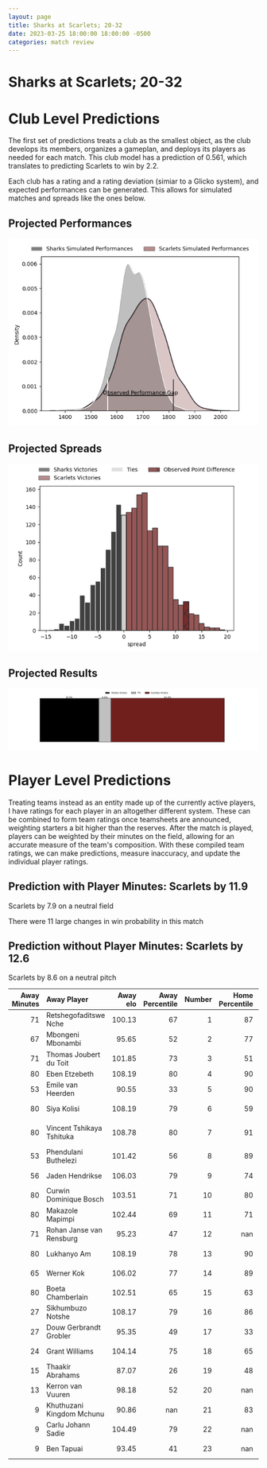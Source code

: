 ```yaml
---  
layout: page  
title: Sharks at Scarlets; 20-32  
date: 2023-03-25 18:00:00 18:00:00 -0500  
categories: match review  
---
```

# Sharks at Scarlets; 20-32

# Club Level Predictions


The first set of predictions treats a club as the smallest object, as the club develops its members, organizes a gameplan, and deploys its players as needed for each match. This club model has a prediction of 0.561, which translates to predicting Scarlets to win by 2.2.

Each club has a rating and a rating deviation (simiar to a Glicko system), and expected performances can be generated. This allows for simulated matches and spreads like the ones below.
## Projected Performances


![Projected Performances](plots/performances_2023-03-25-Scarlets-Sharks.png)
## Projected Spreads


![Projected Spreads](plots/spreads_2023-03-25-Scarlets-Sharks.png)
## Projected Results


![Projected Results](plots/resultbar_2023-03-25-Scarlets-Sharks.png)
# Player Level Predictions


Treating teams instead as an entity made up of the currently active players, I have ratings for each player in an altogether different system. These can be combined to form team ratings once teamsheets are announced, weighting starters a bit higher than the reserves. After the match is played, players can be weighted by their minutes on the field, allowing for an accurate measure of the team's composition. With these compiled team ratings, we can make predictions, measure inaccuracy, and update the individual player ratings.
## Prediction with Player Minutes: Scarlets by 11.9


Scarlets by 7.9 on a neutral field

There were 11 large changes in win probability in this match
## Prediction without Player Minutes: Scarlets by 12.6


Scarlets by 8.6 on a neutral pitch



|   Away Minutes | Away Player               |   Away elo |   Away Percentile |   Number |   Home Percentile |   Home elo | Home Player         |   Home Minutes |
|---------------:|:--------------------------|-----------:|------------------:|---------:|------------------:|-----------:|:--------------------|---------------:|
|             71 | Retshegofaditswe Nche     |     100.13 |                67 |        1 |                87 |     109.07 | Kemsley Mathias     |             60 |
|             67 | Mbongeni Mbonambi         |      95.65 |                52 |        2 |                77 |     103.84 | Shaun Evans         |             76 |
|             71 | Thomas Joubert du Toit    |     101.85 |                73 |        3 |                51 |      98.99 | Javan Sebastian     |             55 |
|             80 | Eben Etzebeth             |     108.19 |                80 |        4 |                90 |     116.1  | Vaea Fifita         |             80 |
|             53 | Emile van Heerden         |      90.55 |                33 |        5 |                90 |     116.62 | Sam Lousi           |             80 |
|             80 | Siya Kolisi               |     108.19 |                79 |        6 |                59 |      98.98 | Joshua McLeod       |             80 |
|             80 | Vincent Tshikaya Tshituka |     108.78 |                80 |        7 |                91 |     118.4  | Daniel Fabian Davis |             11 |
|             53 | Phendulani Buthelezi      |     101.42 |                56 |        8 |                89 |     117    | Sione Kalamafoni    |             65 |
|             56 | Jaden Hendrikse           |     106.03 |                79 |        9 |                74 |     106.06 | Gareth Davies       |             67 |
|             80 | Curwin Dominique Bosch    |     103.51 |                71 |       10 |                80 |     109.08 | Sam Costelow        |             75 |
|             80 | Makazole Mapimpi          |     102.44 |                69 |       11 |                71 |     103.13 | Ryan Conbeer        |             80 |
|             71 | Rohan Janse van Rensburg  |      95.23 |                47 |       12 |               nan |      98.98 | Johnny Williams     |             80 |
|             80 | Lukhanyo Am               |     108.19 |                78 |       13 |                90 |     116.99 | Joe Roberts         |             80 |
|             65 | Werner Kok                |     106.02 |                77 |       14 |                89 |     117.05 | Steffan Evans       |             80 |
|             80 | Boeta Chamberlain         |     102.51 |                65 |       15 |                63 |     100.06 | Tom Rogers          |             67 |
|             27 | Sikhumbuzo Notshe         |     108.17 |                79 |       16 |                86 |     113.16 | Aaron Shingler      |             69 |
|             27 | Douw Gerbrandt Grobler    |      95.35 |                49 |       17 |                33 |      91.02 | Sam Wainwright      |             25 |
|             24 | Grant Williams            |     104.14 |                75 |       18 |                65 |     102.34 | Steff Thomas        |             20 |
|             15 | Thaakir Abrahams          |      87.07 |                26 |       19 |                48 |      96    | Morgan Jones        |             15 |
|             13 | Kerron van Vuuren         |      98.18 |                52 |       20 |               nan |      97.48 | Kieran Hardy        |             13 |
|              9 | Khuthuzani Kingdom Mchunu |      90.86 |               nan |       21 |                83 |     111.22 | Ioan Nicholas       |             13 |
|              9 | Carlu Johann Sadie        |     104.49 |                79 |       22 |               nan |      98.19 | Dan Jones           |              5 |
|              9 | Ben Tapuai                |      93.45 |                41 |       23 |               nan |      96.42 | Taylor Davies       |              4 |

